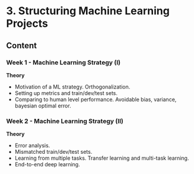 # 3. Structuring Machine Learning Projects

## Content

### Week 1 - Machine Learning Strategy (I)

**Theory**

* Motivation of a ML strategy. Orthogonalization.
* Setting up metrics and train/dev/test sets.
* Comparing to human level performance. Avoidable bias, variance, bayesian optimal error.

### Week 2 - Machine Learning Strategy (II)

**Theory**

* Error analysis.
* Mismatched train/dev/test sets.
* Learning from multiple tasks. Transfer learning and multi-task learning.
* End-to-end deep learning.